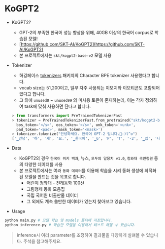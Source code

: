 # KoGPT2

- KoGPT2?
    - GPT-2의 부족한 한국어 성능 향상을 위해, 40GB 이상의 한국어 corpus로 학습된 모델!
    - [https://github.com/SKT-AI/KoGPT2](https://github.com/SKT-AI/KoGPT2)
    - 본 프로젝트에서는 `skt/kogpt2-base-v2` 모델 사용

- Tokenizer
    - 허깅페이스 [tokenizers](https://github.com/huggingface/tokenizers) 패키지의 Character BPE tokenizer 사용했다고 합니다.
    - vocab size는 51,200이고, 일부 자주 사용되는 이모지와 이모티콘도 포함되어 있다고 합니다.
    - 그 외에 `unused0` ~ `unused99` 의 미사용 토큰이 존재하는데, 이는 각자 정의하여 task에 맞춰 사용하면 된다고 합니다.
    
    ```python
    > from transformers import PreTrainedTokenizerFast
    > tokenizer = PreTrainedTokenizerFast.from_pretrained("skt/kogpt2-base-v2",
      bos_token='</s>', eos_token='</s>', unk_token='<unk>',
      pad_token='<pad>', mask_token='<mask>')
    > tokenizer.tokenize("안녕하세요. 한국어 GPT-2 입니다.😤:)l^o")
    ['▁안녕', '하', '세', '요.', '▁한국어', '▁G', 'P', 'T', '-2', '▁입', '니다.', '😤', ':)', 'l^o']
    ```

- Data
  - KoGPT2의 경우 `한국어 위키 백과`, 뉴스, `모두의 말뭉치 v1.0`, `청와대 국민청원` 등의 다양한 데이터를 사용
  - 본 프로젝트에서는 여러 `동화 데이터`를 이용해 학습을 시켜 동화 생성에 최적화된 모델을 만드는 것을 목표로 합니다.
    - 어린이 청와대 - 전래동화 100선
    - 그림형제 동화 모음집
    - 국립 국어원 비출판물 데이터
    - 그 외에도 계속 쓸만한 데이터가 있는지 찾아보고 있습니다.

- Usage

```bash
python main.py # 모델 학습 및 models 폴더에 저장합니다.
python inference.py # 학습한 모델을 이용해서 테스트 해볼 수 있습니다.
```
> inference시 여러 parameter를 조정하여 결과물을 다양하게 살펴볼 수 있습니다. 주석을 참고해주세요.